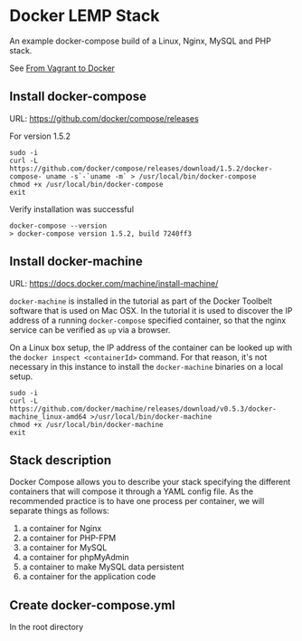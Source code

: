 # Docker LEMP Stack
An example docker-compose build of a Linux, Nginx, MySQL and PHP stack.

See [From Vagrant to Docker]( http://blog.osteel.me/posts/2015/12/18/from-vagrant-to-docker-how-to-use-docker-for-local-web-development.html?_tmc=p9YSlYM8PUi910_DgJBWHWy5TAOXitPRIcD-63k32ac&mkt_tok=3RkMMJWWfF9wsRonuqTMZKXonjHpfsX57e0oX66%2FlMI%2F0ER3fOvrPUfGjI4DTsJjI%2BSLDwEYGJlv6SgFQ7LMMaZq1rgMXBk%3D)

## Install docker-compose
URL: https://github.com/docker/compose/releases

For version 1.5.2
```
sudo -i
curl -L https://github.com/docker/compose/releases/download/1.5.2/docker-compose-`uname -s`-`uname -m` > /usr/local/bin/docker-compose
chmod +x /usr/local/bin/docker-compose
exit
```

Verify installation was successful
```
docker-compose --version
> docker-compose version 1.5.2, build 7240ff3
```

## Install docker-machine
URL: https://docs.docker.com/machine/install-machine/

`docker-machine` is installed in the tutorial as part of the Docker Toolbelt software that is used on Mac OSX. In the tutorial it is used to discover the IP address of a running `docker-compose` specified container, so that the nginx service can be verified as `up` via a browser.

On a Linux box setup, the IP address of the container can be looked up with the `docker inspect <containerId>` command. For that reason, it's not necessary in this instance to install the `docker-machine` binaries on a local setup.

```
sudo -i
curl -L https://github.com/docker/machine/releases/download/v0.5.3/docker-machine_linux-amd64 >/usr/local/bin/docker-machine
chmod +x /usr/local/bin/docker-machine
exit
```

## Stack description
Docker Compose allows you to describe your stack specifying the different containers that will compose it through a YAML config file. As the recommended practice is to have one process per container, we will separate things as follows:

1. a container for Nginx
1. a container for PHP-FPM
1. a container for MySQL
1. a container for phpMyAdmin
1. a container to make MySQL data persistent
1. a container for the application code

## Create docker-compose.yml
In the root directory
```yaml

